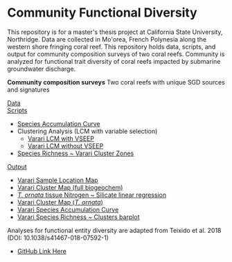 # Community Functional Diversity

This repository is for a master's thesis project at California State University, Northridge.  Data are collected in Mo'orea, French Polynesia along the western shore fringing coral reef.  This repository holds data, scripts, and output for community composition surveys of two coral reefs.  Community is analyzed for functional trait diversity of coral reefs impacted by submarine groundwater discharge.

**Community composition surveys**
Two coral reefs with unique SGD sources and signatures

[Data](Data/Surveys/)  
[Scripts](Scripts/)  
- [Species Accumulation Curve](Scripts/Sp_Accumulation_Curve_2022.R)
- Clustering Analysis (LCM with variable selection)
    - [Varari LCM with VSEEP](https://raw.githack.com/dbarnas/Community_Functional_Diversity/main/Scripts/Clustering/SGD_Clustering_Analysis_August2021.html)
    - [Varari LCM without VSEEP](https://raw.githack.com/dbarnas/Community_Functional_Diversity/main/Scripts/Clustering/SGD_noSeep_Clusters_LCM_Aug2021.html)
- [Species Richness ~ Varari Cluster Zones](https://raw.githack.com/dbarnas/Community_Functional_Diversity/main/Scripts/Species_Richness.html)  


[Output](Output/)  
- [Varari Sample Location Map](Output/SGDZones/Varari/Varari_CowTagID_Map.png)
- [Varari Cluster Map (full biogeochem)](Output/SGDZones/Varari/Varari_Cluster_Map_Range.png)
- [*T. ornata* tissue Nitrogen ~ Silicate linear regression](Output/Tissue_N_Silicate_Figures.png)
- [Varari Cluster Map (*T. ornata*)](Output/SGDZones/Varari/Varari_Turb_Cluster_Map_Range.png)
- [Varari Species Accumulation Curve](Output/Species_Accumulation.png)
- [Varari Species Richness ~ Clusters barplot](Output/V_richness_barplot.png)



Analyses for functional entity diversity are adapted from Teixido et al. 2018 (DOI: 10.1038/s41467-018-07592-1)
- [GitHub Link Here](https://github.com/9nuria/Teixidoetal_Functional_Diversity_NatComms/tree/v1.0.0)

